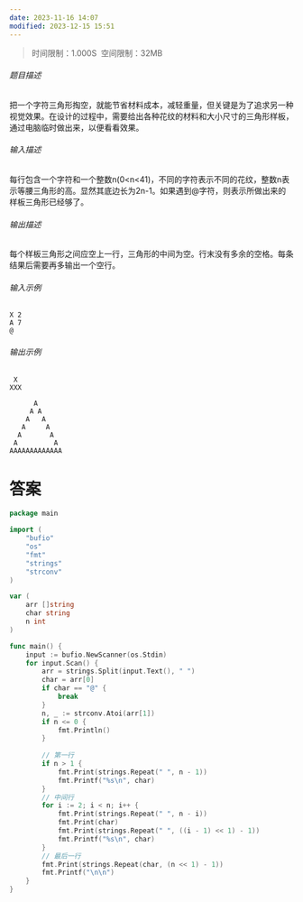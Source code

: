```yaml
---
date: 2023-11-16 14:07
modified: 2023-12-15 15:51
---
```


>时间限制：1.000S  空间限制：32MB

###### 题目描述

把一个字符三角形掏空，就能节省材料成本，减轻重量，但关键是为了追求另一种视觉效果。在设计的过程中，需要给出各种花纹的材料和大小尺寸的三角形样板，通过电脑临时做出来，以便看看效果。

###### 输入描述

每行包含一个字符和一个整数n(0<n<41)，不同的字符表示不同的花纹，整数n表示等腰三角形的高。显然其底边长为2n-1。如果遇到@字符，则表示所做出来的样板三角形已经够了。

###### 输出描述

每个样板三角形之间应空上一行，三角形的中间为空。行末没有多余的空格。每条结果后需要再多输出一个空行。

###### 输入示例

```
X 2
A 7
@
```

###### 输出示例

```
 X
XXX

      A
     A A
    A   A
   A     A
  A       A
 A         A
AAAAAAAAAAAAA

```

# 答案
```go
package main

import (
    "bufio"
    "os"
    "fmt"
    "strings"
    "strconv"
)

var (
    arr []string
    char string
    n int
)

func main() {
    input := bufio.NewScanner(os.Stdin)
    for input.Scan() {
        arr = strings.Split(input.Text(), " ")
        char = arr[0]
        if char == "@" {
            break
        }
        n, _ := strconv.Atoi(arr[1])
        if n <= 0 {
            fmt.Println()
        }
        
        // 第一行
        if n > 1 {
            fmt.Print(strings.Repeat(" ", n - 1))
            fmt.Printf("%s\n", char)
        }
        // 中间行
        for i := 2; i < n; i++ {
            fmt.Print(strings.Repeat(" ", n - i))
            fmt.Print(char)
            fmt.Print(strings.Repeat(" ", ((i - 1) << 1) - 1))
            fmt.Printf("%s\n", char)
        }
        // 最后一行
        fmt.Print(strings.Repeat(char, (n << 1) - 1))
        fmt.Printf("\n\n")
    }
}
```
